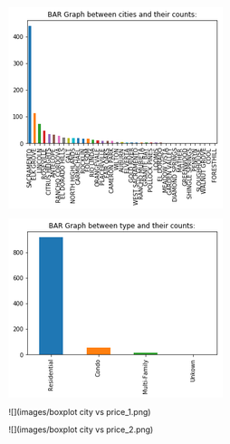 
![](images/city_vs_city_count.png)

![](images/type_vs_type_count.png)

![](images/boxplot city vs price_1.png)

![](images/boxplot city vs price_2.png)


